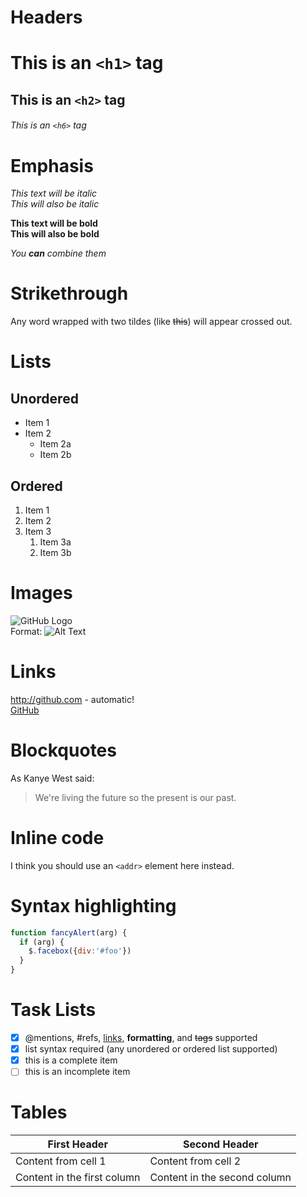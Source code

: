 # Headers
# This is an `<h1>` tag
## This is an `<h2>` tag
###### This is an `<h6>` tag

# Emphasis
*This text will be italic* 
<br>
_This will also be italic_

**This text will be bold**
<br>
__This will also be bold__

_You **can** combine them_

# Strikethrough
Any word wrapped with two tildes (like ~~this~~) will appear crossed out.

# Lists
## Unordered
* Item 1
* Item 2
  * Item 2a
  * Item 2b

## Ordered
1. Item 1
1. Item 2
1. Item 3
   1. Item 3a
   1. Item 3b

# Images
![GitHub Logo](/images/logo.png) <br>
Format: ![Alt Text](url)

# Links
http://github.com - automatic!
 <br>
[GitHub](http://github.com)

# Blockquotes
As Kanye West said:

> We're living the future so
> the present is our past.

# Inline code
I think you should use an
`<addr>` element here instead.

# Syntax highlighting
```javascript
function fancyAlert(arg) {
  if (arg) {
    $.facebox({div:'#foo'})
  }
}
```

# Task Lists
- [x] @mentions, #refs, [links](), **formatting**, and <del>tags</del> supported
- [x] list syntax required (any unordered or ordered list supported)
- [x] this is a complete item
- [ ] this is an incomplete item

# Tables
First Header | Second Header
------------ | -------------
Content from cell 1 | Content from cell 2
Content in the first column | Content in the second column